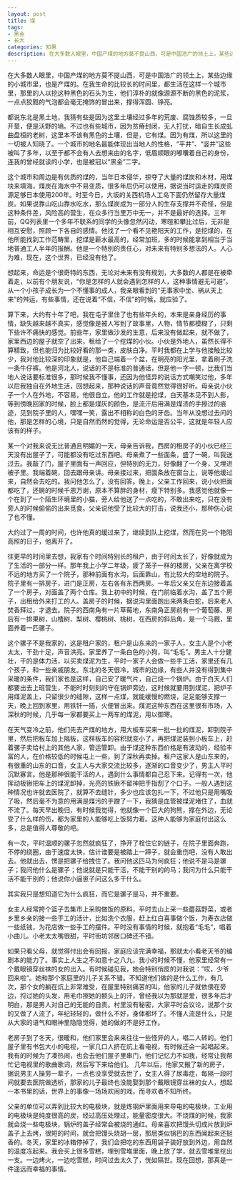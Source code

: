 ```yaml
---
layout: post
title: 煤
tags:
- 黑金
- 长大
categories: 知惠
description: 在大多数人眼里，中国产煤的地方莫不提山西，可是中国浩广的领土上，某些边缘的小城市里，也是产煤的。在我生命的比较长的时间里，都生活在这样一个城市里，那里的人以挖这种黑色的石头为生，他们淳朴的就像源源不断的黑色的泥浆，一点点狡黠的气泡都会毫无掩饰的冒出来，撑得浑圆、铮亮。 
---
```

在大多数人眼里，中国产煤的地方莫不提山西，可是中国浩广的领土上，某些边缘的小城市里，也是产煤的。在我生命的比较长的时间里，都生活在这样一个城市里，那里的人以挖这种黑色的石头为生，他们淳朴的就像源源不断的黑色的泥浆，一点点狡黠的气泡都会毫无掩饰的冒出来，撑得浑圆、铮亮。




都说东北是黑土地，我猜有些是因为这里土壤经过多年的荒废、腐蚀质较多，一旦开垦，便是沃野的墒。不过也有些城市，因为贫瘠封闭，无人打扰，暗自生长成虬曲盘桓的老树，这里本不该有黑色的土壤，但是，它有煤。因为有煤，所以这里的一切被人知晓了。一个城市的地名最能体现出当地人的性格，“平井”、“竖井”这些被叫了多年，以至于都不会有人去想来由的名字，低眉顺眼的嘟囔着自己的身份，连我的曾经就读的小学，也是被冠以“黑金”二字。 

这个城市和周边是有优质的煤的，当年日本侵华，掠夺了大量的煤炭和木材，用煤块来填海，煤炭在海水中不易变质，很多年后仍可以使用，据说当时运走的煤炭资源足够日本使用200年。时至今日，大坂的关西机场人工岛下面仍然留存大量煤炭。如果说靠山吃山靠水吃水，那么煤炭成为一部分人的生存支撑并不奇怪，但是这种条件差，风险高的营生，在众多行当里万中无一，并不是最好的选择。三年前，QQ列表里一个多年不联系的同学的头像忽然闪动，寒暄和攀比过后，无非是相互安慰，照顾一下各自的感情。他找了一个看不见艳阳天的工作，是挖煤的，在他所能找到工作范畴里，挖煤是薪水最高的，经常加班，多的时候能拿到相当于当地普通工人半年的报酬。他是一个特别的责任心，对未来有特别多想法的人。人心为难，现在，这个世界，已经没有他了。
 
想起来，命运是个很奇特的东西，无论对未来有没有规划，大多数的人都是在被牵着走，以前有个朋友说，“你是怎样的人就会遇到怎样的人，这种事情避无可避”。从一个小孩子成长为一个不懂事的成人，我亲眼看到的“无事家中坐、祸从天上来”的舛运，有些事情，还在说着“不信，不信”的时候，就应验了。 

算下来，大约有十年了吧，我在屯子里住了也有些年头的，本来是亲身经历的事情，缺失越来越不真实，感觉像是被人写到了故事里，人物，情节都模糊了，只剩下些许不痛快的感觉。前些年，家里做沙发的生意，后来没有做起来，就不做了，家里西边的屋子就空了出来，租给了一个挖煤的小伙。小伙是外地人，虽然长得不算精致，但也能归为比较好看的那一类，皮肤白净。平时我都在上学与他接触比较少，我对他比较深的印象就是，他自己端着一个盆，在明亮的阳光里，拿着刷子洗一条牛仔裤。他是河北人，说话的不是标准的普通话，但是他一字一顿，比我们当地人说话要标准很多，那时候我不懂事，还因为他怪异的说话方式嘲笑过他，多年以后我独自在外地生活，回想起来，那种说话的声音竟然觉得很好听。母亲说小伙子一个人在外地，不容易，他很自立。他的工作就是挖煤，白天基本见不到人影，等到傍晚回家的时候，脸上都是煤灰的颜色，是流汗后用满是煤渍的手擦过的痕迹，见到院子里的人，嘿嘿一笑，露出不相称的白色的牙齿。当年从没想过去问的他，那是怎样的心境，只是自然而然的觉得，无论命运是否公平，这就是年轻人应该有的样子。
 
某一个对我来说无比普通且明媚的一天，母亲告诉我，西房的租房子的小伙已经三天没有出屋子了，可能都没有吃过东西吧。母亲煮了一些面条，盛了一碗，叫我送过去。我敲了门，屋子里面有一声回应，但特别的无力，好像翻了一个身，又埋进被子里。我端着碗，回去跟母亲讲。母亲接过来，把面条放在窗台上，说等他缓过来，自然会去吃的。我问他怎么了，没有回答。晚上，父亲工作回来，说小伙把面都吃了，还碗的时候千恩万谢，原本不算胖的身材，瘦下特别多。我感觉他就像一个在到了一个陌生环境里的小猫，旁人给他送了一点吃的，不敢出来吃，只在没有旁人的时候偷偷的出来觅食。父亲说他受了比较大的打击，说我还小，那种伤心说了也不懂。 

大约过了一周的时间，也许他真的缓过来了，继续到队上挖煤，然而在另一个艳阳高照的日子，他离开了。 

往更早的时间里去想，我家有个时间特别长的租户，由于时间太长了，好像就成为了生活的一部分一样。那年我上小学二年级，疲了笼子一样的楼房，父亲在离学校不远的地方买了一个院子，那种前面有水沟，后面靠山，有比较大的空地的院子。院子里有一排房子，进门是正房，左右各有东西两房。一年后父亲又在东边接着盖了一个房子，对面盖了两个仓库。我上初中的时候，在门前临着水沟，盖了五个房子，出租给外来打工的人。盖房子的时候，据说沟里面跑出来两条白蛇，后来老人焚香拜过，才退去。院子的西南角有一片草莓地，东南角正房前有一个葡萄藤、房后有一排果树，山楂树、梨树、樱桃树、桃树，在西房的斜后角，是一个马厩，里面养着一匹骡子。 

这个骡子不是我家的，这是租户家的，租户是山东来的一家子人，女主人是个小老太太，干劲十足，声音洪亮。家里养了一条白色的小狗，叫“毛毛”。男主人十分健壮，干的是体力活，以买卖煤泥为生，平时一家子人会做一些手工活，家里还有几个孩子，和一些亲戚朋友。东北的冬天很冷，城市的边缘，有些人并没有得到集中采暖的条件，我们家也是这样，自己安了暖气片，自己烧一个锅炉。由于白天人们都要出去上班营生，不能时时刻刻的守在锅炉旁边，这时候就要用到煤泥，把炉子用煤泥盖上，只留很少的缝隙，这样一点煤，就能缓慢的燃烧，足足能够支撑一天，晚上回到家里，用铁钎一插，火便冒出来。煤泥这种东西在这里很有市场，入深秋的时候，几乎每一家都要买上一两车的煤泥，用以御寒。 

在天气变冷之前，他们先去产煤的地方，用大板车买来一批一批的煤泥，卸到院子里，然后把板车加上隔板，这样板车的容积就变小了，再把煤泥装到小板车上，赶着骡子卖给村上的其他人家，管运管卸。由于煤这种东西价格是有波动的，经验丰富的人，在价格较低的时候屯上一些，到了深秋再卖掉。租户这家人是山东来的，有很重的山东的口音，女主人与大家交流比较多，逐渐的口音变少了，男主人平时沉默寡言。他是那种很能干活的人，遇到什么事情都自己忍下来。记得有一次，他挥动板锹把车上的煤泥卸掉，光亮的铁锹不留神把手指刮了个口子。一般人遇到这种情况也许就去医院了，就算不去缝针，多少也应该包扎一下，不过他只是用嘴吸了吸，然后毫不为意的用满是煤污的手蹭了一下，我猜是血管被煤泥堵住了，血就不流了。每天早出晚归，有时候我觉得，他就像一个巨大的狗熊，撑在外边，无论受了什么样的伤，都为家里的人能够吃上饭努力着。这种人能够为家庭付出这么多，总是值得人尊敬的吧。 

有一次，平时温顺的骡子忽然就疯狂了，挣开了栓住它的链子，在院子里面奔跑，不停的绕圈，由于速度太快，估计谁要是被踏上一蹄子，就会重伤吧，没有人敢出去。他就出去，愣是把骡子给拽住了。我问他这匹马为何疯狂；他说不是马是骡子；我问他什么是骡子；他说就是只能干活，不能干别的的马；我问为什么只能干活不能干别的；他说你小逼崽子问这么多干什么。 

其实我只是想知道它为什么疯狂，而它是骡子是马，并不重要。 

女主人经常挎个篮子去集市上采购做饭的原料，平时去山上采一些蘑菇野菜，或者乡里乡亲的接一些手工的活计，比如洗个衣服，赶上红白喜事做个饭，为寿衣店做一些纸钱，为花店做一些手工的摆件。平时没有事情的时候，就抱着“毛毛“，唱着小曲儿。小老太太嘴很甜，平时街坊邻居口碑还不错。 

如果只看父母，就觉得付出会有回报，家庭应该完满幸福，那就太小看老天爷的编剧本的能力了。事实上人生之不如意十之八九，我小的时候不懂，他家里经常有一个戴眼镜穿丝袜的女的出入。有时候碰见我，她会特别俏皮的对我说：”哎，少爷回来啦“。她和那个家庭里的儿子关系不错。不知道他们做的是什么工作，有几次，那个女的躺在炕上非常难受，在屋里特别痛苦的叫，他家的儿子就依偎在旁边，捋过她的头发，用毛巾擦她的额头上的汗，曾经我以为那就是爱，很多年后才明白，那是男人对自己的无能的自责。村里没有秘密，大家平时会议论，说那个女的又做了人流了，年纪轻轻的，做什么不好，身体都坏了。不懂人流是什么，只是从大家的语气和眼神里隐隐觉得，她的做的不是好工作。 

老房子到了冬天，很暖和，他们家里会来来往往一些怪异的人，唱二人转的。他们屋子里有书包大小的电视，一家几口人挤在炕上看电视，有时候还会一起唱起来。我有的时候为了凑热闹，也会去他们屋子里串门，他们记忆力不如我，经常让我帮忙记电视里的歌曲歌词，然后写下来给他们。 
几年以后，他家又搬了新的房子，据说男主人操劳一辈子，一点也没享受就去世了，女主人得了尿毒症，每隔一段时间就要去医院做透析，那家的儿子最终也没能娶到那个戴眼镜穿丝袜的女人，想起一本书里的话，世界上的事像一场场欢闹的戏，而寻欢者不知所终。 

父亲的单位可以弄到比较大的电极块，就是炼钢炉里面用来导电的电极块，工业用的电极块是纯度很高的炭，经过高压处理过，能量密度很大。不烧煤的时候，我家就会烧一些电极块，锅炉的盖子经常会被烧的通红。母亲喜欢把馒头切成片放到炉盖子上去烤，很短的时间，就会把馒头烧胡一层，那层类似锅巴的东西闻起来还挺香的。冬天，家里的冰箱停掉了，我们会把吃的东西用袋子装好放到外边，用自然的温度冻起来。我会买上很多雪糕，埋到雪堆里面，晚上放了学，就去雪堆里挖出一支。一边烤火，一边吃雪糕，时间过去太久了，恍如隔世。现在回想，那真是一件遥远而幸福的事情。 
